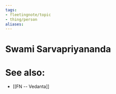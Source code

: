 ```yaml
---
tags:
- fleetingnote/topic
- thing/person
aliases:
---
```


# Swami Sarvapriyananda


# See also:
- [[FN -- Vedanta]]